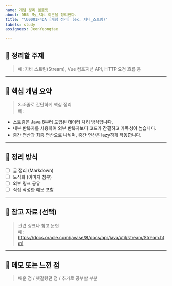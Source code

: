 ```yaml
---
name: 개념 정리 템플릿
about: DB의 My_SQL 이론을 정리한다.
title: "\U0001F4DA [개념 정리] (ex. 자바_스트림)"
labels: study
assignees: JeonYeongtae

---
```


## 📌 정리할 주제
> 예: 자바 스트림(Stream), Vue 컴포지션 API, HTTP 요청 흐름 등

---

## 🧠 핵심 개념 요약
> 3~5줄로 간단하게 핵심 정리  
예:  
- 스트림은 Java 8부터 도입된 데이터 처리 방식입니다.  
- 내부 반복자를 사용하여 외부 반복자보다 코드가 간결하고 가독성이 높습니다.  
- 중간 연산과 최종 연산으로 나뉘며, 중간 연산은 lazy하게 작동합니다.

---

## 📝 정리 방식
- [ ] 글 정리 (Markdown)
- [ ] 도식화 (이미지 첨부)
- [ ] 외부 링크 공유
- [ ] 직접 작성한 예문 포함

---

## 📎 참고 자료 (선택)
> 관련 링크나 참고 문헌  
예: https://docs.oracle.com/javase/8/docs/api/java/util/stream/Stream.html

---

## 💬 메모 또는 느낀 점
> 배운 점 / 헷갈렸던 점 / 추가로 공부할 부분
